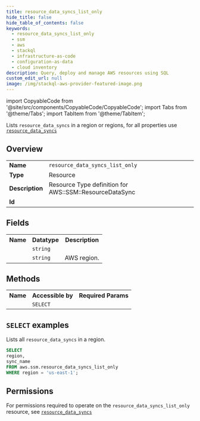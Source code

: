 ```yaml
---
title: resource_data_syncs_list_only
hide_title: false
hide_table_of_contents: false
keywords:
  - resource_data_syncs_list_only
  - ssm
  - aws
  - stackql
  - infrastructure-as-code
  - configuration-as-data
  - cloud inventory
description: Query, deploy and manage AWS resources using SQL
custom_edit_url: null
image: /img/stackql-aws-provider-featured-image.png
---
```


import CopyableCode from '@site/src/components/CopyableCode/CopyableCode';
import Tabs from '@theme/Tabs';
import TabItem from '@theme/TabItem';

Lists <code>resource_data_syncs</code> in a region or regions, for all properties use <a href="/services/serviceName/resource_data_syncs/"><code>resource_data_syncs</code></a>

## Overview
<table>
<tbody>
<tr><td><b>Name</b></td><td><code>resource_data_syncs_list_only</code></td></tr>
<tr><td><b>Type</b></td><td>Resource</td></tr>
<tr><td><b>Description</b></td><td>Resource Type definition for AWS::SSM::ResourceDataSync</td></tr>
<tr><td><b>Id</b></td><td><CopyableCode code="aws.ssm.resource_data_syncs_list_only" /></td></tr>
</tbody>
</table>

## Fields
<table>
<tbody>
<tr><th>Name</th><th>Datatype</th><th>Description</th></tr><tr><td><CopyableCode code="sync_name" /></td><td><code>string</code></td><td></td></tr>
<tr><td><CopyableCode code="region" /></td><td><code>string</code></td><td>AWS region.</td></tr>
</tbody>
</table>

## Methods

<table>
<tbody>
  <tr>
    <th>Name</th>
    <th>Accessible by</th>
    <th>Required Params</th>
  </tr>
  <tr>
    <td><CopyableCode code="list_resources" /></td>
    <td><code>SELECT</code></td>
    <td><CopyableCode code="region" /></td>
  </tr>
</tbody>
</table>

## `SELECT` examples
Lists all <code>resource_data_syncs</code> in a region.
```sql
SELECT
region,
sync_name
FROM aws.ssm.resource_data_syncs_list_only
WHERE region = 'us-east-1';
```


## Permissions

For permissions required to operate on the <code>resource_data_syncs_list_only</code> resource, see <a href="/services/ssm/resource_data_syncs/#permissions"><code>resource_data_syncs</code></a>

